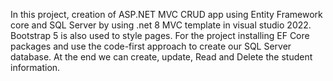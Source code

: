 In this project, creation of ASP.NET MVC CRUD app using Entity Framework core and SQL Server by using .net 8 MVC template in 
visual studio 2022.
Bootstrap 5 is also used to style pages.
For the project installing EF Core packages and use the code-first approach to create our SQL Server database.
At the end we can create, update, Read and Delete the student information.
